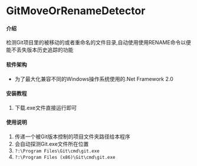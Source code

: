 # GitMoveOrRenameDetector

#### 介绍
检测Git项目里的被移动的或者重命名的文件目录,自动使用使用RENAME命令以便能不丢失版本历史追踪的功能

#### 软件架构

* 为了最大化兼容不同的Windows操作系统使用的.Net Framework 2.0


#### 安装教程

1.  下载.exe文件直接运行即可

#### 使用说明

1.  传递一个被Git版本控制的项目文件夹路径给本程序
2.  会自动探测Git.exe文件所在位置
3.  `?:\Program Files\Git\cmd\git.exe`
4.  `?:\Program Files (x86)\Git\cmd\git.exe`
